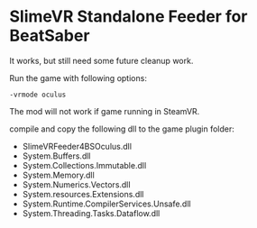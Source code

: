 # SlimeVR Standalone Feeder for BeatSaber

It works, but still need some future cleanup work.

Run the game with following options:
```
-vrmode oculus
```

The mod will not work if game running in SteamVR.

compile and copy the following dll to the game plugin folder:

- SlimeVRFeeder4BSOculus.dll
- System.Buffers.dll
- System.Collections.Immutable.dll
- System.Memory.dll
- System.Numerics.Vectors.dll
- System.resources.Extensions.dll
- System.Runtime.CompilerServices.Unsafe.dll
- System.Threading.Tasks.Dataflow.dll